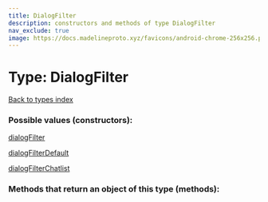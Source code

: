 ```yaml
---
title: DialogFilter
description: constructors and methods of type DialogFilter
nav_exclude: true
image: https://docs.madelineproto.xyz/favicons/android-chrome-256x256.png
---
```

# Type: DialogFilter
[Back to types index](index.html)



### Possible values (constructors):

[dialogFilter](/API_docs/constructors/dialogFilter.html)  

[dialogFilterDefault](/API_docs/constructors/dialogFilterDefault.html)  

[dialogFilterChatlist](/API_docs/constructors/dialogFilterChatlist.html)  



### Methods that return an object of this type (methods):



